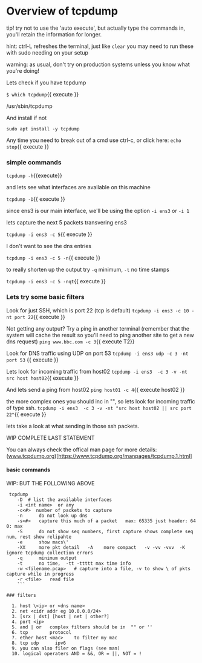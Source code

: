 # Overview of tcpdump

tip!
try not to use the 'auto execute', but actually type the commands in, you'll retain the information for longer.   

hint:
ctrl-L refreshes the terminal, just like `clear`
you may need to run these with sudo needing on your setup

warning:
as usual, don't try on production systems unless you know what you're doing!

Lets check if you have tcpdump

`$ which tcpdump`{{ execute }}

/usr/sbin/tcpdump

And install  if not

`sudo apt install -y tcpdump`

Any time you need to break out of a cmd use ctrl-c, or click here:
`echo stop`{{ execute }}

### simple commands

 `tcpdump -h`{{execute}}

and lets see what interfaces are available on this machine

`tcpdump -D`{{ execute }}

since ens3 is our main interface, we'll be using the option `-i ens3`  or `-i 1`

lets capture the next 5 packets transvering ens3

`tcpdump -i ens3 -c 5`{{ execute }}

I don't want to see the dns entries

`tcpdump -i ens3 -c 5 -n`{{ execute }}

to really shorten up the output try `-q` minimum,  `-t` no time stamps

`tcpdump -i ens3 -c 5 -nqt`{{ execute }}


### Lets try some basic filters

Look for just SSH, which is port 22 (tcp is default)
`tcpdump -i ens3 -c 10 -nt port 22`{{ execute }}

Not getting any output? Try a ping in another terminal (remember that the system will cache the result so you'll need to ping another site to get a new dns request)
`ping www.bbc.com -c 3`{{ execute T2}}

Look for DNS traffic using UDP on port 53
`tcpdump -i ens3 udp -c 3 -nt port 53` {{ execute }}

Lets look for incoming traffic from host02
`tcpdump -i ens3  -c 3 -v -nt src host host02`{{ execute }}

And lets send a ping from host02
`ping host01 -c 4`{{ execute host02 }}

the more complex ones you should inc in "", so lets look for incoming traffic of type ssh.
`tcpdump -i ens3  -c 3 -v -nt "src host host02 || src port 22"`{{ execute }}

lets take a look at what sending in those ssh packets.

WIP COMPLETE LAST STATEMENT

You can always check the offical man page for more details:
(www.tcpdump.org)[https://www.tcpdump.org/manpages/tcpdump.1.html]

#### basic commands

WIP: BUT THE FOLLOWING ABOVE
```
 tcpdump    
    -D  # list the available interfaces
    -i <int name>  or any
    -c<#>  number of packets to capture
    -n      do not look up dns
    -s<#>   capture this much of a packet   max: 65335 just header: 64   0: max
    -S      do not show seq numbers, first capture shows complete seq num, rest show relipahte
    -e      show macs\' 
    -XX     more pkt detail   -A    more compact   -v -vv -vvv  -K ignore tcpdump collection errors
    -q      minimum output
    -t      no time,  -tt -ttttt max time info
    -w <filename.pcap>   # capture into a file, -v to show \ of pkts capture while in progress
    -r <file>   read file
    ```

### filters

  1. host \<ip> or <dns name>
  2. net <cidr addr eg 10.0.0.0/24>
  3. [srx | dst] [host | net | other?]
  4. port <ip>  
  5. and | or   complex filters should be in  "" or ''
  6. tcp        protocol
  7. ether host <mac>    to filter my mac
  8. tcp udp      ipv6
  9. you can also filer on flags (see man)
  10. logical operaters AND = &&, OR = ||, NOT = !  